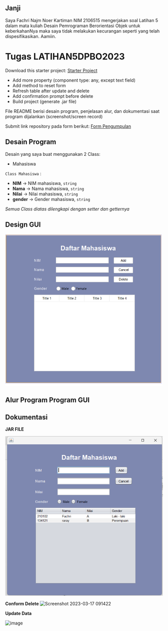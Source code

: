 ## Janji
Saya Fachri Najm Noer Kartiman NIM 2106515 mengerjakan soal Latihan 5
dalam mata kuliah Desain Pemrograman Berorientasi Objek untuk keberkahanNya
maka saya tidak melakukan kecurangan seperti yang telah dispesifikasikan.
Aamiin.

# Tugas LATIHAN5DPBO2023
Download this starter project: [Starter Project](https://drive.google.com/file/d/1TEnEay74nhGcSS9PPzQcxksIlaQhTiZ2/view?usp=sharing) 
* Add more property (component type: any, except text field)
* Add method to reset form
* Refresh table after update and delete
* Add confirmation prompt before delete
* Build project (generate .jar file)


File README berisi desain program, penjelasan alur, dan dokumentasi saat program dijalankan (screenshot/screen record)

Submit link repository pada form berikut: [Form Pengumpulan](https://forms.gle/rvb1hKxbQVuYNbhKA) 

## Desain Program
Desain yang saya buat menggunakan 2 Class:
* Mahasiswa

`Class Mahasiswa` :
* **NIM** -> NIM mahasiswa, `string`
* **Nama** -> Nama mahasiswa, `string`
* **Nilai** -> Nilai mahasiswa, `string`
* **gender** -> Gender mahasiswa, `string`

_Semua Class diatas dilengkapi dengan setter dan getternya_

## Design GUI
![JAR FILE](design.png)


## Alur Program Program GUI



## Dokumentasi
**JAR FILE**

![JAR FILE](jar-file.png)

**Conform Delete**
![Screenshot 2023-03-17 091422](https://user-images.githubusercontent.com/92314386/225795247-c63588f5-dc34-4781-9fc3-ee32bde74b70.png)

**Update Data**

![image](https://user-images.githubusercontent.com/92314386/225795139-feaef12f-4d59-4941-a108-e91bc4f8921e.png)

